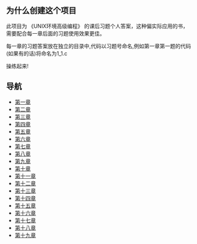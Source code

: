 ## 为什么创建这个项目
此项目为 《UNIX环境高级编程》 的课后习题个人答案，这种偏实际应用的书，需要配合每一章后面的习题使用效果更佳。

每一章的习题答案放在独立的目录中,代码以习题号命名,例如第一章第一题的代码(如果有的话)将命名为1_1.c

操练起来!

## 导航

+ [第一章](./chapter1/answer.md)
+ [第二章](./chapter2/answer.md)
+ [第三章](./chapter3/answer.md)
+ [第四章](./chapter4/answer.md)
+ [第五章](./chapter5/answer.md)
+ [第六章](./chapter6/answer.md)
+ [第七章](./chapter7/answer.md)
+ [第八章](./chapter8/answer.md)
+ [第九章](./chapter9/answer.md)
+ [第十章](./chapter10/answer.md)
+ [第十一章](./chapter11/answer.md)
+ [第十二章](./chapter12/answer.md)
+ [第十三章](./chapter13/answer.md)
+ [第十四章](./chapter14/answer.md)
+ [第十五章](./chapter15/answer.md)
+ [第十六章](./chapter16/answer.md)
+ [第十七章](./chapter17/answer.md)
+ [第十八章](./chapter18/answer.md)
+ [第十九章](./chapter19/answer.md)